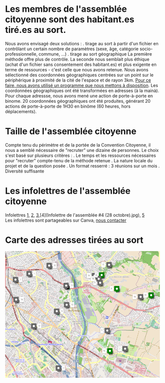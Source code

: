 # Les membres de l'assemblée citoyenne sont des habitant.es tiré.es au sort.
Nous avons envisagé deux solutions :
. tirage au sort à partir d'un fichier en contrôlant un certain nombre de paramètres (sexe, âge, catégorie socio-professionnelle, commune, ...)
. tirage au sort géographique
La première méthode offre plus de contrôle. La seconde nous semblait plus éthique (achat d'un fichier sans consentement des habitant.es) et plus exigente en terme de ressources - c'est celle que nous avons retenue.
Nous avons sélectionné des coordonnées géographiques centrées sur un point sur le périphérique à proximité de la cité de l'espace et de rayon 3km. [Pour ce faire, nous avons utilisé un programme que nous mettons à disposition](https://github.com/archipelcitoyen/convcitoyenne_mobilites_se). Les coordonnées géographiques ont été transformées en adresses (à la mainà). Pour chaque adressse, nous avons mené une action de porte-à-porte en binome.
20 coordonnées géographiques ont été produites, générant 20 actions de porte-à-porte de 1H30 en binôme (60 heures, hors déplacements).

# Taille de l'assemblée citoyenne
Compte tenu du périmètre et de la portée de la Convention Citoyenne, il nous a semblé nécessaire de "recruter" une dizaine de personnes. Le choix s'est basé sur plusieurs critères :
. Le temps et les ressources nécessaires pour "recruter" compte-tenu de la méthode retenue
. La nature locale du projet et de la question posée
. Un format resserré : 3 réunions sur un mois
. Diversité suffisante

# Les infolettres de l'assemblée citoyenne
Infolettres [1](https://github.com/archipelcitoyen/convcitoyenne_mobilites_se/blob/main/Infolettre%20assembl%C3%A9e%20%231%20(8%20octobre).jpg), [2](https://github.com/archipelcitoyen/convcitoyenne_mobilites_se/blob/main/Infolettre%20de%20l'assembl%C3%A9e%20%232%20(14%20octobre).jpg), [3](https://github.com/archipelcitoyen/convcitoyenne_mobilites_se/blob/main/Infolettre%20de%20l'assembl%C3%A9e%20%233%20(21%20octobre).jpg),[4](Infolettre de l'assemblée #4 (28 octobre).jpg), [5]()  
Les infolettres sont partageables sur Canva, [nous contacter](mailtoevenements@archipelcitoyen.org)

# Carte des adresses tirées au sort
![alt text](https://github.com/archipelcitoyen/convcitoyenne_mobilites_se/blob/main/carte_tirage_au_sort.png?raw=true)
